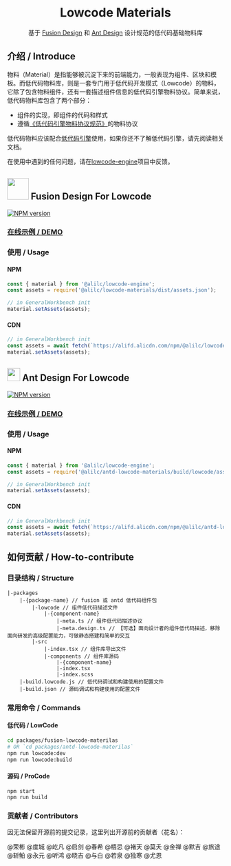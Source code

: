<h1 align="center">Lowcode Materials</h1>

<div align="center">

基于 [Fusion Design](https://fusion.design) 和 [Ant Design](https://ant.design) 设计规范的低代码基础物料库
</div>

## 介绍 / Introduce
物料（Material）是指能够被沉淀下来的前端能力，一般表现为组件、区块和模板。而低代码物料库，则是一套专门用于低代码开发模式（Lowcode）的物料，它除了包含物料组件，还有一套描述组件信息的低代码引擎物料协议。简单来说，低代码物料库包含了两个部分：
* 组件的实现，即组件的代码和样式
* 遵循[《低代码引擎物料协议规范》](https://lowcode-engine.cn/material)的物料协议

低代码物料应该配合[低代码引擎](https://lowcode-engine.cn/)使用，如果你还不了解低代码引擎，请先阅读相关文档。

在使用中遇到的任何问题，请在[lowcode-engine](https://github.com/alibaba/lowcode-engine)项目中反馈。

<h2><img width="50" src="https://img.alicdn.com/tfs/TB1YsoiHVzqK1RjSZFCXXbbxVXa-159-99.svg"> Fusion Design For Lowcode</h2>

[![NPM version][npm-image-antd]][npm-url-antd]

### [在线示例 / DEMO](https://alifd.alicdn.com/npm/@alilc/lowcode-materials@1.0.3/build/lowcode/index.html)

### 使用 / Usage
#### NPM
```js
const { material } from '@alilc/lowcode-engine';
const assets = require('@alilc/lowcode-materials/dist/assets.json');

// in GeneralWorkbench init
material.setAssets(assets);
```

#### CDN
```js
// in GeneralWorkbench init
const assets = await fetch(`https://alifd.alicdn.com/npm/@alilc/lowcode-materials@1.0.3/dist/assets.json`).then(res => res.json());
material.setAssets(assets);
```

[npm-image-fusion]: https://img.shields.io/npm/v/@alilc/lowcode-materials.svg?style=flat-square
[npm-url-fusion]: http://npmjs.org/package/@alilc/lowcode-materials

<h2><img width="30" src="https://gw.alipayobjects.com/zos/rmsportal/KDpgvguMpGfqaHPjicRK.svg"> Ant Design For Lowcode</h2>

[![NPM version][npm-image-antd]][npm-url-antd]

### [在线示例 / DEMO](https://alifd.alicdn.com/npm/@alilc/antd-lowcode-materials@1.0.3/build/lowcode/index.html)

### 使用 / Usage
#### NPM
```js
const { material } from '@alilc/lowcode-engine';
const assets = require('@alilc/antd-lowcode-materials/build/lowcode/assets-prod.json');

// in GeneralWorkbench init
material.setAssets(assets);
```

#### CDN
```js
// in GeneralWorkbench init
const assets = await fetch(`https://alifd.alicdn.com/npm/@alilc/antd-lowcode-materials@1.0.3/build/lowcode/assets-prod.json`).then(res => res.json());
material.setAssets(assets);
```

[npm-image-antd]: https://img.shields.io/npm/v/@alilc/antd-lowcode-materials.svg?style=flat-square
[npm-url-antd]: http://npmjs.org/package/@alilc/antd-lowcode-engine

## 如何贡献 / How-to-contribute

### 目录结构 / Structure

```
|-packages
    |-{package-name} // fusion 或 antd 低代码组件包
        |-lowcode // 组件低代码描述文件
            |-{component-name}
                |-meta.ts // 组件低代码描述协议
                |-meta.design.ts // 【可选】面向设计者的组件低代码描述，移除面向研发的高级配置能力，可做静态搭建和简单的交互
        |-src
            |-index.tsx // 组件库导出文件
            |-components // 组件库源码
                |-{component-name}
                |-index.tsx
                |-index.scss
    |-build.lowcode.js // 低代码调试和构建使用的配置文件
    |-build.json // 源码调试和构建使用的配置文件
```

### 常用命令 / Commands

#### 低代码 / LowCode

```bash
cd packages/fusion-lowcode-materilas
# OR `cd packages/antd-lowcode-materilas`
npm run lowcode:dev
npm run lowcode:build
```

#### 源码 / ProCode

```
npm start
npm run build
```

### 贡献者 / Contributors
因无法保留开源前的提交记录，这里列出开源前的贡献者（花名）：

@荣彬 @度城 @屹凡 @启剑 @春希 @梧忌 @褚天 @莫夭 @金禅 @默吉 @旅途 @斩鲌 @永元 @听鸿 @晓吉 @与白 @若泉 @独寒 @尤恩
